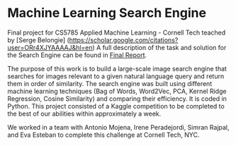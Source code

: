 # Machine Learning Search Engine

Final project for CS5785 Applied Machine Learning - Cornell Tech teached by [Serge Belongie] (https://scholar.google.com/citations?user=ORr4XJYAAAAJ&hl=en)
A full description of the task and solution for the Search Engine can be found in [Final Report](AML_Final.pdf).

The purpose of this work is to build a large-scale image search engine that searches for images relevant to a given natural language query and return them in order of similarity. The search engine was built using different machine learning techniques (Bag of Words, Word2Vec, PCA, Kernel Ridge Regression, Cosine Similarity) and comparing their efficiency. It is coded in Python. This project consisted of a Kaggle competition to be completed to the best of our abilities within approximately a week.

We worked in a team with Antonio Mojena, Irene Peradejordi, Simran Rajpal, and Eva Esteban to complete this challenge at Cornell Tech, NYC.
